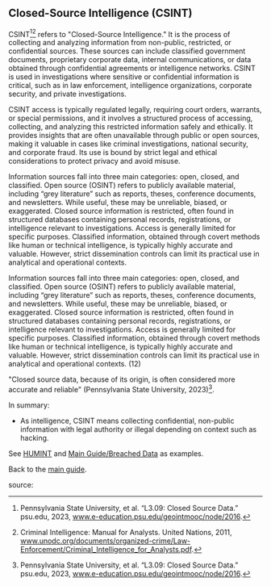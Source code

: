 ## Closed-Source Intelligence (CSINT)

CSINT[^psu][^azdps] refers to "Closed-Source Intelligence." It is the process of collecting and analyzing information from non-public, restricted, or confidential sources. These sources can include classified government documents, proprietary corporate data, internal communications, or data obtained through confidential agreements or intelligence networks. CSINT is used in investigations where sensitive or confidential information is critical, such as in law enforcement, intelligence organizations, corporate security, and private investigations.

CSINT access is typically regulated legally, requiring court orders, warrants, or special permissions, and it involves a structured process of accessing, collecting, and analyzing this restricted information safely and ethically. It provides insights that are often unavailable through public or open sources, making it valuable in cases like criminal investigations, national security, and corporate fraud. Its use is bound by strict legal and ethical considerations to protect privacy and avoid misuse.

Information sources fall into three main categories: open, closed, and classified. Open source (OSINT) refers to publicly available material, including “grey literature” such as reports, theses, conference documents, and newsletters. While useful, these may be unreliable, biased, or exaggerated. Closed source information is restricted, often found in structured databases containing personal records, registrations, or intelligence relevant to investigations. Access is generally limited for specific purposes. Classified information, obtained through covert methods like human or technical intelligence, is typically highly accurate and valuable. However, strict dissemination controls can limit its practical use in analytical and operational contexts.

Information sources fall into three main categories: open, closed, and classified. Open source (OSINT) refers to publicly available material, including “grey literature” such as reports, theses, conference documents, and newsletters. While useful, these may be unreliable, biased, or exaggerated. Closed source information is restricted, often found in structured databases containing personal records, registrations, or intelligence relevant to investigations. Access is generally limited for specific purposes. Classified information, obtained through covert methods like human or technical intelligence, is typically highly accurate and valuable. However, strict dissemination controls can limit its practical use in analytical and operational contexts. (12)

"Closed source data, because of its origin, is often considered more accurate and reliable" (Pennsylvania State University, 2023)[^psu].

In summary:
- As intelligence, CSINT means collecting confidential, non-public information with legal authority or illegal depending on context such as hacking.

See [HUMINT](HUMINT.md) and [Main Guide/Breached Data](../README.md#breached-data) as examples.

Back to the [main guide](../README.md).

source:

[^psu]: Pennsylvania State University, et al. “L3.09: Closed Source Data.” psu.edu, 2023, www.e-education.psu.edu/geointmooc/node/2016.

[^azdps]: Criminal Intelligence: Manual for Analysts. United Nations, 2011, www.unodc.org/documents/organized-crime/Law-Enforcement/Criminal_Intelligence_for_Analysts.pdf.